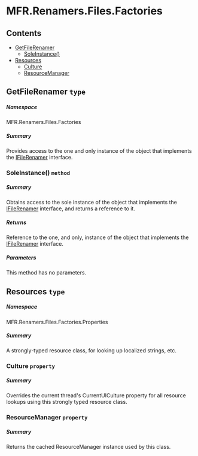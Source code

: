 <a name='assembly'></a>
# MFR.Renamers.Files.Factories

## Contents

- [GetFileRenamer](#T-MFR-Renamers-Files-Factories-GetFileRenamer 'MFR.Renamers.Files.Factories.GetFileRenamer')
  - [SoleInstance()](#M-MFR-Renamers-Files-Factories-GetFileRenamer-SoleInstance 'MFR.Renamers.Files.Factories.GetFileRenamer.SoleInstance')
- [Resources](#T-MFR-Renamers-Files-Factories-Properties-Resources 'MFR.Renamers.Files.Factories.Properties.Resources')
  - [Culture](#P-MFR-Renamers-Files-Factories-Properties-Resources-Culture 'MFR.Renamers.Files.Factories.Properties.Resources.Culture')
  - [ResourceManager](#P-MFR-Renamers-Files-Factories-Properties-Resources-ResourceManager 'MFR.Renamers.Files.Factories.Properties.Resources.ResourceManager')

<a name='T-MFR-Renamers-Files-Factories-GetFileRenamer'></a>
## GetFileRenamer `type`

##### Namespace

MFR.Renamers.Files.Factories

##### Summary

Provides access to the one and only instance of the object that implements the
[IFileRenamer](#T-MFR-Renamers-Files-Interfaces-IFileRenamer 'MFR.Renamers.Files.Interfaces.IFileRenamer') interface.

<a name='M-MFR-Renamers-Files-Factories-GetFileRenamer-SoleInstance'></a>
### SoleInstance() `method`

##### Summary

Obtains access to the sole instance of the object that implements the
[IFileRenamer](#T-MFR-Renamers-Files-Interfaces-IFileRenamer 'MFR.Renamers.Files.Interfaces.IFileRenamer') interface, and
returns a reference to it.

##### Returns

Reference to the one, and only, instance of the object that implements the
[IFileRenamer](#T-MFR-Renamers-Files-Interfaces-IFileRenamer 'MFR.Renamers.Files.Interfaces.IFileRenamer') interface.

##### Parameters

This method has no parameters.

<a name='T-MFR-Renamers-Files-Factories-Properties-Resources'></a>
## Resources `type`

##### Namespace

MFR.Renamers.Files.Factories.Properties

##### Summary

A strongly-typed resource class, for looking up localized strings, etc.

<a name='P-MFR-Renamers-Files-Factories-Properties-Resources-Culture'></a>
### Culture `property`

##### Summary

Overrides the current thread's CurrentUICulture property for all
  resource lookups using this strongly typed resource class.

<a name='P-MFR-Renamers-Files-Factories-Properties-Resources-ResourceManager'></a>
### ResourceManager `property`

##### Summary

Returns the cached ResourceManager instance used by this class.
